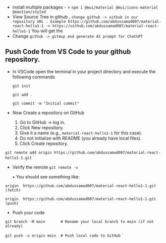 * install multiple packages - > ` npm i @mui/material @mui/icons-material @emotion/styled `
* View Source Tree in github , ` change github -> uithub in our repository URL . Example https://github.com/abdussamad007/material-react-hello1-1 -> https://uithub.com/abdussamad007/material-react-hello1-1 `  You will
  get the
* Change ` github -> gitmvp and generate AI prompt for ChatGPT `

## Push Code from VS Code to your github repository.
* In VSCode open the terminal in your project directory and execute the following commands
  
  
    ` git init `
  
    ` git add . `
  
    ` git commit -m "Initial commit" `
  
* Now Create a repository on GitHub
    1. Go to GitHub → log in.
    2. Click New repository.
    3. Give it a name (e.g., ` material-react-hello1-1 ` for this case).
    4. Do not initialize with README (you already have local files).
    5. Click Create repository.
       
` git remote add origin https://github.com/abdussamad007/material-react-hello1-1.git `
  `
  
  * Verify the remote ` git remote -v `
  
    • You should see something like:

` origin  https://github.com/abdussamad007/material-react-hello1-1.git (fetch) `

` origin  https://github.com/abdussamad007/material-react-hello1-1.git (push) `


* Push your code
  

` git branch -M main       # Rename your local branch to main (if not already) `

` git push -u origin main  # Push local code to GitHub `
`   
